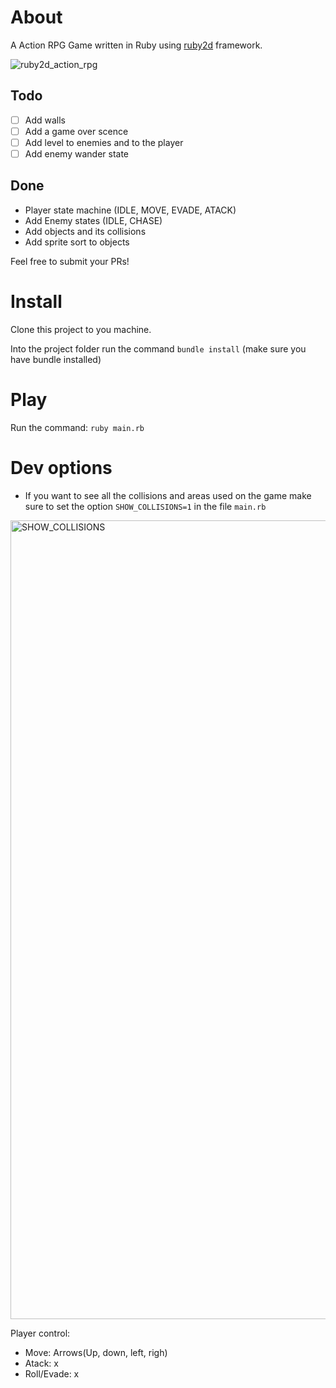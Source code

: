 # About

A Action RPG Game written in Ruby using [ruby2d](http://www.ruby2d.com/) framework.

![ruby2d_action_rpg](https://user-images.githubusercontent.com/18711527/103430788-6836ac80-4ba6-11eb-95ed-532621c8acb0.gif)


## Todo

- [ ] Add walls
- [ ] Add a game over scence
- [ ] Add level to enemies and to the player
- [ ] Add enemy wander state

## Done
- Player state machine (IDLE, MOVE, EVADE, ATACK)
- Add Enemy states (IDLE, CHASE)
- Add objects and its collisions
- Add sprite sort to objects


Feel free to submit your PRs!

# Install

Clone this project to you machine.

Into the project folder run the command `bundle install` (make sure you have bundle installed)


# Play

Run the command: `ruby main.rb`


# Dev options

* If you want to see all the collisions and areas used on the game make sure to set the option `SHOW_COLLISIONS=1` in the file `main.rb`

<img width="1278" alt="SHOW_COLLISIONS" src="https://user-images.githubusercontent.com/18711527/103430840-00cd2c80-4ba7-11eb-8d65-9f39762e45ee.png">

Player control:

* Move: Arrows(Up, down, left, righ)
* Atack: x
* Roll/Evade: x
